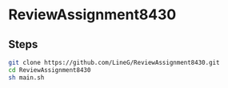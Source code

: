 # ReviewAssignment8430

## Steps

```bash
git clone https://github.com/LineG/ReviewAssignment8430.git
cd ReviewAssignment8430
sh main.sh
```
